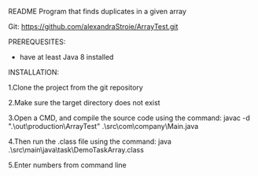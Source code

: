 README
Program that finds duplicates in a given array

Git: https://github.com/alexandraStroie/ArrayTest.git

PREREQUESITES: 
- have at least Java 8 installed



INSTALLATION:

1.Clone the project from the git repository

2.Make sure the target directory does not exist

3.Open a CMD, and compile the source code using the command: 
javac -d ".\out\production\ArrayTest" .\src\com\company\Main.java

4.Then run the .class file using the command: java .\src\main\java\task\DemoTaskArray.class

5.Enter numbers from command line
